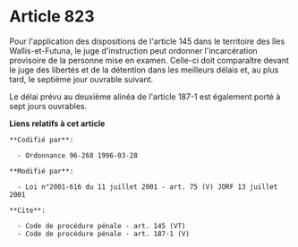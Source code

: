 # Article 823

Pour l'application des dispositions de l'article 145 dans le territoire des îles Wallis-et-Futuna, le juge d'instruction peut
ordonner l'incarcération provisoire de la personne mise en examen. Celle-ci doit comparaître devant le juge des libertés et
de la détention dans les meilleurs délais et, au plus tard, le septième jour ouvrable suivant. 

Le délai prévu au deuxième alinéa de l'article 187-1 est également porté à sept jours ouvrables.

**Liens relatifs à cet article**

	**Codifié par**:

	  - Ordonnance 96-268 1996-03-28

	**Modifié par**:

	  - Loi n°2001-616 du 11 juillet 2001 - art. 75 (V) JORF 13 juillet 2001

	**Cite**:

	  - Code de procédure pénale - art. 145 (VT)
	  - Code de procédure pénale - art. 187-1 (V)

